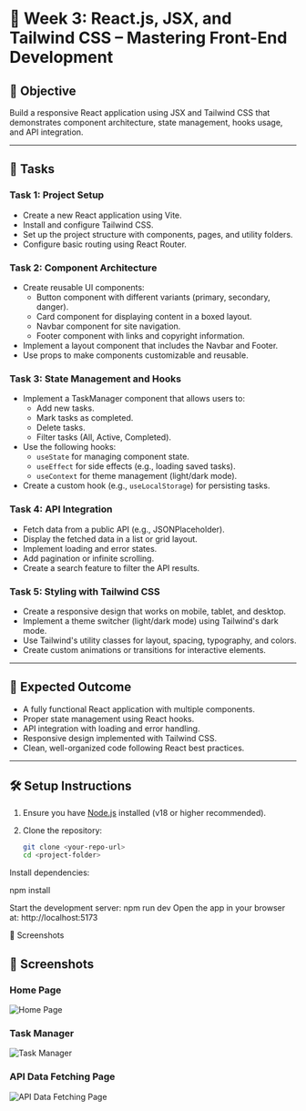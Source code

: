 # 🎨 Week 3: React.js, JSX, and Tailwind CSS – Mastering Front-End Development

## 🚀 Objective
Build a responsive React application using JSX and Tailwind CSS that demonstrates component architecture, state management, hooks usage, and API integration.

---

## 📂 Tasks

### Task 1: Project Setup
- Create a new React application using Vite.
- Install and configure Tailwind CSS.
- Set up the project structure with components, pages, and utility folders.
- Configure basic routing using React Router.

### Task 2: Component Architecture
- Create reusable UI components:
  - Button component with different variants (primary, secondary, danger).
  - Card component for displaying content in a boxed layout.
  - Navbar component for site navigation.
  - Footer component with links and copyright information.
- Implement a layout component that includes the Navbar and Footer.
- Use props to make components customizable and reusable.

### Task 3: State Management and Hooks
- Implement a TaskManager component that allows users to:
  - Add new tasks.
  - Mark tasks as completed.
  - Delete tasks.
  - Filter tasks (All, Active, Completed).
- Use the following hooks:
  - `useState` for managing component state.
  - `useEffect` for side effects (e.g., loading saved tasks).
  - `useContext` for theme management (light/dark mode).
- Create a custom hook (e.g., `useLocalStorage`) for persisting tasks.

### Task 4: API Integration
- Fetch data from a public API (e.g., JSONPlaceholder).
- Display the fetched data in a list or grid layout.
- Implement loading and error states.
- Add pagination or infinite scrolling.
- Create a search feature to filter the API results.

### Task 5: Styling with Tailwind CSS
- Create a responsive design that works on mobile, tablet, and desktop.
- Implement a theme switcher (light/dark mode) using Tailwind's dark mode.
- Use Tailwind's utility classes for layout, spacing, typography, and colors.
- Create custom animations or transitions for interactive elements.

---

## 🧪 Expected Outcome
- A fully functional React application with multiple components.
- Proper state management using React hooks.
- API integration with loading and error handling.
- Responsive design implemented with Tailwind CSS.
- Clean, well-organized code following React best practices.

---

## 🛠️ Setup Instructions

1. Ensure you have [Node.js](https://nodejs.org/) installed (v18 or higher recommended).

2. Clone the repository:
   ```bash
   git clone <your-repo-url>
   cd <project-folder>


Install dependencies:

npm install


Start the development server:
npm run dev
Open the app in your browser at:
http://localhost:5173

📸 Screenshots

## 📸 Screenshots

### Home Page
![Home Page](home.png)

### Task Manager
![Task Manager](tasks.jpg)

### API Data Fetching Page
![API Data Fetching Page](ApiData.jpg)
